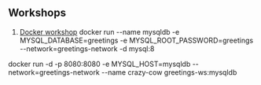 ## Workshops

1. [Docker workshop](https://workshops.emanuelciuca.com/docker)
docker run --name mysqldb -e MYSQL_DATABASE=greetings -e MYSQL_ROOT_PASSWORD=greetings --network=greetings-network -d mysql:8

docker run -d -p 8080:8080 -e MYSQL_HOST=mysqldb --network=greetings-network --name crazy-cow greetings-ws:mysqldb
